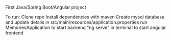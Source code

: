 First Java/Spring Boot/Angular project

To run:
Clone repo
Install dependencies with maven
Create mysql database and update details in src/main/resources/application.properties
run MemoriesApplication to start backend
"ng serve" in terminal to start angular frontend
